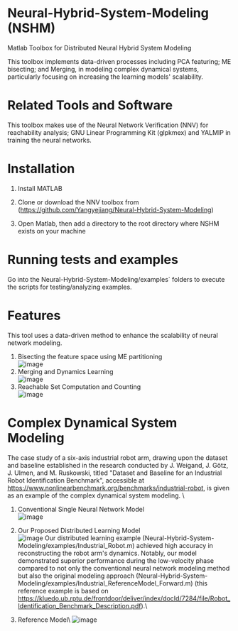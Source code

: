 # Neural-Hybrid-System-Modeling (NSHM)
Matlab Toolbox for Distributed Neural Hybrid System Modeling 

This toolbox implements data-driven processes including PCA featuring; ME bisecting; and Merging, in modeling complex dynamical systems, particularly focusing on increasing the learning models' scalability.

# Related Tools and Software
This toolbox makes use of the Neural Network Verification (NNV) for reachability analysis; GNU Linear Programming Kit (glpkmex) and YALMIP in training the neural networks.

# Installation

1) Install MATLAB

2) Clone or download the NNV toolbox from (https://github.com/Yangyejiang/Neural-Hybrid-System-Modeling)

3) Open Matlab, then add a directory to the root directory where NSHM exists on your machine

# Running tests and examples

Go into the Neural-Hybrid-System-Modeling/examples` folders to execute the scripts for testing/analyzing examples.

# Features
This tool uses a data-driven method to enhance the scalability of neural network modeling.

1. Bisecting the feature space using ME partitioning\
![image](https://github.com/aicpslab/Neural-Hybrid-System-Modeling/blob/main/Example/ME%20bisecting.png)
2. Merging and Dynamics Learning\
![image](https://github.com/aicpslab/Neural-Hybrid-System-Modeling/blob/main/Example/Merging%20and%20Learning%20of%20NHS.png)
3. Reachable Set Computation and Counting\
![image](https://github.com/aicpslab/Neural-Hybrid-System-Modeling/blob/main/Example/ReachableSetComputation.png)

# Complex Dynamical System Modeling

The case study of a six-axis industrial robot arm, drawing upon the dataset and baseline established in the research conducted by J. Weigand, J. Götz, J. Ulmen, and M. Ruskowski, titled "Dataset and Baseline for an Industrial Robot Identification Benchmark", accessible at https://www.nonlinearbenchmark.org/benchmarks/industrial-robot, is given as an example of the complex dynamical system modeling. \
1. Conventional Single Neural Network Model\
![image](https://github.com/aicpslab/Neural-Hybrid-System-Modeling/blob/main/Example/Fig/Single_IndustrialSimulation.png)

2. Our Proposed Distributed Learning Model\
![image](https://github.com/aicpslab/Neural-Hybrid-System-Modeling/blob/main/Example/Fig/Switch_IndustrialSimulation.png)
Our distributed learning example (Neural-Hybrid-System-Modeling/examples/Industrial_Robot.m) achieved high accuracy in reconstructing the robot arm's dynamics. Notably, our model demonstrated superior performance during the low-velocity phase compared to not only the conventional neural network modeling method but also the original modeling approach (Neural-Hybrid-System-Modeling/examples/Industrial_ReferenceModel_Forward.m) (this reference example is based on https://kluedo.ub.rptu.de/frontdoor/deliver/index/docId/7284/file/Robot_Identification_Benchmark_Description.pdf).\
3. Reference Model\ 
![image](https://github.com/aicpslab/Neural-Hybrid-System-Modeling/blob/main/Example/Fig/ReferenceModel.png)
